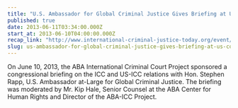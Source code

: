 ```yaml
---
title: "U.S. Ambassador for Global Criminal Justice Gives Briefing at U.S. Congress"
published: true
date: 2013-06-11T03:34:00.000Z
start_at: 2013-06-10T04:00:00.000Z
recap_link: "http://www.international-criminal-justice-today.org/event/2013/06/10/US-amb-rapp-congressional-briefing/"
slug: us-ambassador-for-global-criminal-justice-gives-briefing-at-us-congress
---
```


On June 10, 2013, the ABA International Criminal Court Project sponsored a congressional briefing on the ICC and US-ICC relations with Hon. Stephen Rapp, U.S. Ambassador at-Large for Global Criminal Justice. The briefing was moderated by Mr. Kip Hale, Senior Counsel at the ABA Center for Human Rights and Director of the ABA-ICC Project.

